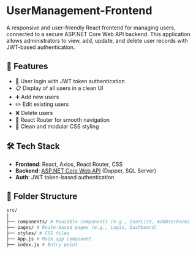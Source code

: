 # UserManagement-Frontend

A responsive and user-friendly React frontend for managing users, connected to a secure ASP.NET Core Web API backend. This application allows administrators to view, add, update, and delete user records with JWT-based authentication.

## 🚀 Features

- 🔐 User login with JWT token authentication
- 📋 Display of all users in a clean UI
- ➕ Add new users
- ✏️ Edit existing users
- ❌ Delete users
- 🔁 React Router for smooth navigation
- 🎨 Clean and modular CSS styling

## 🛠 Tech Stack

- **Frontend**: React, Axios, React Router, CSS
- **Backend**: [ASP.NET Core Web API](https://github.com/KevinRen64/UserManagement) (Dapper, SQL Server)
- **Auth**: JWT token-based authentication

## 📂 Folder Structure
```bash
src/
│
├── components/ # Reusable components (e.g., UserList, AddUserForm)
├── pages/ # Route-based pages (e.g., Login, Dashboard)
├── styles/ # CSS files
├── App.js # Main app component
├── index.js # Entry point



